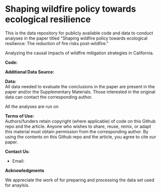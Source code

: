 # Shaping wildfire policy towards ecological resilience

This is the data repository for publicly available code and data to conduct analyses in the paper titled "Shaping wildfire policy towards ecological resilience: The reduction of fire risks post-wildfire."

Analyzing the causal impacts of wildfire mitigation strategies in California.

<b>Code: </b><br>

<b>Additional Data Source: </b><br>


<b>Data: </b><br>
All data needed to evaluate the conclusions in the paper are present in the paper and/or the Supplementary Materials. Those interested in the original data can contact the corresponding author.

All the analyses are run on  

<b>Terms of Use:</b><br>
Authors/funders retain copyright (where applicable) of code on this Github repo and the article. Anyone who wishes to share, reuse, remix, or adapt this material must obtain permission from the corresponding author. By using the contents on this Github repo and the article, you agree to cite our paper.


<b>Contact Us: </b><br>
* Email:

<b>Acknowledgments</b><br>

We appreciate the work of for preparing and processing the data set used for anaylsis. 

